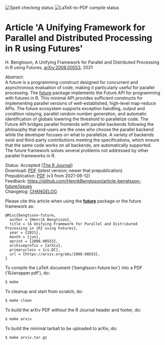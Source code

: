 ![Spell checking status](https://github.com/HenrikBengtsson/article-bengtsson-future/workflows/Spelling/badge.svg)
![LaTeX-to-PDF compile status](https://github.com/HenrikBengtsson/article-bengtsson-future/workflows/LaTeX/badge.svg)

# Article 'A Unifying Framework for Parallel and Distributed Processing in R using Futures'

H. Bengtsson, A Unifying Framework for Parallel and Distributed Processing in R using Futures, [arXiv:2008.00553](https://arxiv.org/abs/2008.00553), 2021

_Abstract_:  
A future is a programming construct designed for concurrent and asynchronous evaluation of code, making it particularly useful for parallel processing. The [future] package implements the Future API for programming with futures in R.  This minimal API provides sufficient constructs for implementing parallel versions of well-established, high-level map-reduce APIs. The future ecosystem supports exception handling, output and condition relaying, parallel random number generation, and automatic identification of globals lowering the threshold to parallelize code. The Future API bridges parallel frontends with parallel backends following the philosophy that end-users are the ones who choose the parallel backend while the developer focuses on what to parallelize. A variety of backends exist and third-party contributions meeting the specifications, which ensure that the same code works on all backends, are automatically supported. The future framework solves several problems not addressed by other parallel frameworks in R.

Status: Accepted ([The R Journal](https://journal.r-project.org/archive/2021/RJ-2021-048/index.html))  
Download: [PDF](https://raw.githubusercontent.com/HenrikBengtsson/article-bengtsson-future/master/release/bengtsson-future.pdf) (latest version; newer that prepublication)  
Prepublication: [PDF](https://arxiv.org/pdf/2008.00553.pdf) (v3 from 2021-06-12)  
Feedback: https://github.com/HenrikBengtsson/article-bengtsson-future/issues  
Changelog: [CHANGELOG](https://github.com/HenrikBengtsson/article-bengtsson-future/blob/master/CHANGELOG.md)  



Please cite this article when using the **[future]** package or the future framework as:

```
@Misc{bengtsson-future,
  author = {Henrik Bengtsson},
  title = {A Unifying Framework for Parallel and Distributed Processing in {R} using Futures},
  year = {2021},
  month = {jun},
  eprint = {2008.00553},
  archiveprefix = {arXiv},
  primaryclass = {cs.DC},
  url = {https://arxiv.org/abs/2008.00553},
}
```

To compile the LaTeX document ('bengtsson-future.tex') into a PDF ('RJwrapper.pdf'), do:
```sh
$ make
```

To cleanup and start from scratch, do:
```sh
$ make clean
```

To build the arXiv PDF without the R Journal header and footer, do:
```sh
$ make arxiv
```

To build the minimal tarball to be uploaded to arXiv, do:
```sh
$ make arxiv.tar.gz
```


[future]: https://cran.r-project.org/package=future
